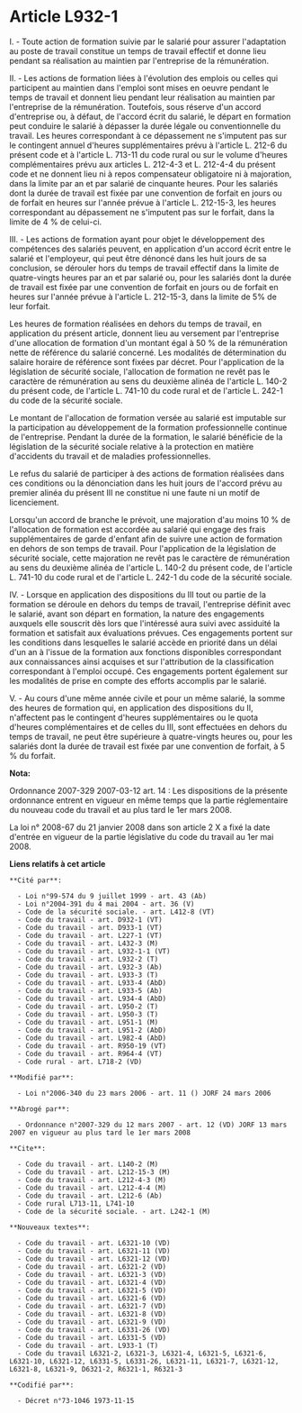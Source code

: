 # Article L932-1

I. - Toute action de formation suivie par le salarié pour assurer l'adaptation au poste de travail constitue un temps de
travail effectif et donne lieu pendant sa réalisation au maintien par l'entreprise de la rémunération.

II. - Les actions de formation liées à l'évolution des emplois ou celles qui participent au maintien dans l'emploi sont mises
en oeuvre pendant le temps de travail et donnent lieu pendant leur réalisation au maintien par l'entreprise de la
rémunération. Toutefois, sous réserve d'un accord d'entreprise ou, à défaut, de l'accord écrit du salarié, le départ en
formation peut conduire le salarié à dépasser la durée légale ou conventionnelle du travail. Les heures correspondant à ce
dépassement ne s'imputent pas sur le contingent annuel d'heures supplémentaires prévu à l'article L. 212-6 du présent code et
à l'article L. 713-11 du code rural ou sur le volume d'heures complémentaires prévu aux articles L. 212-4-3 et L. 212-4-4 du
présent code et ne donnent lieu ni à repos compensateur obligatoire ni à majoration, dans la limite par an et par salarié de
cinquante heures. Pour les salariés dont la durée de travail est fixée par une convention de forfait en jours ou de forfait
en heures sur l'année prévue à l'article L. 212-15-3, les heures correspondant au dépassement ne s'imputent pas sur le
forfait, dans la limite de 4 % de celui-ci.

III. - Les actions de formation ayant pour objet le développement des compétences des salariés peuvent, en application d'un
accord écrit entre le salarié et l'employeur, qui peut être dénoncé dans les huit jours de sa conclusion, se dérouler hors du
temps de travail effectif dans la limite de quatre-vingts heures par an et par salarié ou, pour les salariés dont la durée de
travail est fixée par une convention de forfait en jours ou de forfait en heures sur l'année prévue à l'article L. 212-15-3,
dans la limite de 5% de leur forfait.

Les heures de formation réalisées en dehors du temps de travail, en application du présent article, donnent lieu au versement
par l'entreprise d'une allocation de formation d'un montant égal à 50 % de la rémunération nette de référence du salarié
concerné. Les modalités de détermination du salaire horaire de référence sont fixées par décret. Pour l'application de la
législation de sécurité sociale, l'allocation de formation ne revêt pas le caractère de rémunération au sens du deuxième
alinéa de l'article L. 140-2 du présent code, de l'article L. 741-10 du code rural et de l'article L. 242-1 du code de la
sécurité sociale.

Le montant de l'allocation de formation versée au salarié est imputable sur la participation au développement de la formation
professionnelle continue de l'entreprise. Pendant la durée de la formation, le salarié bénéficie de la législation de la
sécurité sociale relative à la protection en matière d'accidents du travail et de maladies professionnelles.

Le refus du salarié de participer à des actions de formation réalisées dans ces conditions ou la dénonciation dans les huit
jours de l'accord prévu au premier alinéa du présent III ne constitue ni une faute ni un motif de licenciement.

Lorsqu'un accord de branche le prévoit, une majoration d'au moins 10 % de l'allocation de formation est accordée au salarié
qui engage des frais supplémentaires de garde d'enfant afin de suivre une action de formation en dehors de son temps de
travail. Pour l'application de la législation de sécurité sociale, cette majoration ne revêt pas le caractère de rémunération
au sens du deuxième alinéa de l'article L. 140-2 du présent code, de l'article L. 741-10 du code rural et de l'article L.
242-1 du code de la sécurité sociale.

IV. - Lorsque en application des dispositions du III tout ou partie de la formation se déroule en dehors du temps de travail,
l'entreprise définit avec le salarié, avant son départ en formation, la nature des engagements auxquels elle souscrit dès
lors que l'intéressé aura suivi avec assiduité la formation et satisfait aux évaluations prévues. Ces engagements portent sur
les conditions dans lesquelles le salarié accède en priorité dans un délai d'un an à l'issue de la formation aux fonctions
disponibles correspondant aux connaissances ainsi acquises et sur l'attribution de la classification correspondant à l'emploi
occupé. Ces engagements portent également sur les modalités de prise en compte des efforts accomplis par le salarié.

V. - Au cours d'une même année civile et pour un même salarié, la somme des heures de formation qui, en application des
dispositions du II, n'affectent pas le contingent d'heures supplémentaires ou le quota d'heures complémentaires et de celles
du III, sont effectuées en dehors du temps de travail, ne peut être supérieure à quatre-vingts heures ou, pour les salariés
dont la durée de travail est fixée par une convention de forfait, à 5 % du forfait.

**Nota:**

Ordonnance 2007-329 2007-03-12 art. 14 : Les dispositions de la présente ordonnance entrent en vigueur en même temps que la
partie réglementaire du nouveau code du travail et au plus tard le 1er mars 2008.

La loi n° 2008-67 du 21 janvier 2008 dans son article 2 X a fixé la date d'entrée en vigueur de la partie législative du code
du travail au 1er mai 2008.

**Liens relatifs à cet article**

	**Cité par**:

	  - Loi n°99-574 du 9 juillet 1999 - art. 43 (Ab)
	  - Loi n°2004-391 du 4 mai 2004 - art. 36 (V)
	  - Code de la sécurité sociale. - art. L412-8 (VT)
	  - Code du travail - art. D932-1 (VT)
	  - Code du travail - art. D933-1 (VT)
	  - Code du travail - art. L227-1 (VT)
	  - Code du travail - art. L432-3 (M)
	  - Code du travail - art. L932-1-1 (VT)
	  - Code du travail - art. L932-2 (T)
	  - Code du travail - art. L932-3 (Ab)
	  - Code du travail - art. L933-3 (T)
	  - Code du travail - art. L933-4 (AbD)
	  - Code du travail - art. L933-5 (Ab)
	  - Code du travail - art. L934-4 (AbD)
	  - Code du travail - art. L950-2 (T)
	  - Code du travail - art. L950-3 (T)
	  - Code du travail - art. L951-1 (M)
	  - Code du travail - art. L951-2 (AbD)
	  - Code du travail - art. L982-4 (AbD)
	  - Code du travail - art. R950-19 (VT)
	  - Code du travail - art. R964-4 (VT)
	  - Code rural - art. L718-2 (VD)

	**Modifié par**:

	  - Loi n°2006-340 du 23 mars 2006 - art. 11 () JORF 24 mars 2006

	**Abrogé par**:

	  - Ordonnance n°2007-329 du 12 mars 2007 - art. 12 (VD) JORF 13 mars 2007 en vigueur au plus tard le 1er mars 2008

	**Cite**:

	  - Code du travail - art. L140-2 (M)
	  - Code du travail - art. L212-15-3 (M)
	  - Code du travail - art. L212-4-3 (M)
	  - Code du travail - art. L212-4-4 (M)
	  - Code du travail - art. L212-6 (Ab)
	  - Code rural L713-11, L741-10
	  - Code de la sécurité sociale. - art. L242-1 (M)

	**Nouveaux textes**:

	  - Code du travail - art. L6321-10 (VD)
	  - Code du travail - art. L6321-11 (VD)
	  - Code du travail - art. L6321-12 (VD)
	  - Code du travail - art. L6321-2 (VD)
	  - Code du travail - art. L6321-3 (VD)
	  - Code du travail - art. L6321-4 (VD)
	  - Code du travail - art. L6321-5 (VD)
	  - Code du travail - art. L6321-6 (VD)
	  - Code du travail - art. L6321-7 (VD)
	  - Code du travail - art. L6321-8 (VD)
	  - Code du travail - art. L6321-9 (VD)
	  - Code du travail - art. L6331-26 (VD)
	  - Code du travail - art. L6331-5 (VD)
	  - Code du travail - art. L933-1 (T)
	  - Code du travail L6321-2, L6321-3, L6321-4, L6321-5, L6321-6, L6321-10, L6321-12, L6331-5, L6331-26, L6321-11, L6321-7, L6321-12, L6321-8, L6321-9, D6321-2, R6321-1, R6321-3

	**Codifié par**:

	  - Décret n°73-1046 1973-11-15
